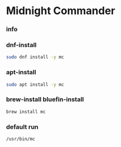 # Midnight Commander

### info

### dnf-install
```sh
sudo dnf install -y mc
```

### apt-install
```sh
sudo apt install -y mc
```

### brew-install bluefin-install
```sh
brew install mc
```

### default run
```sh evaluate
/usr/bin/mc
```
